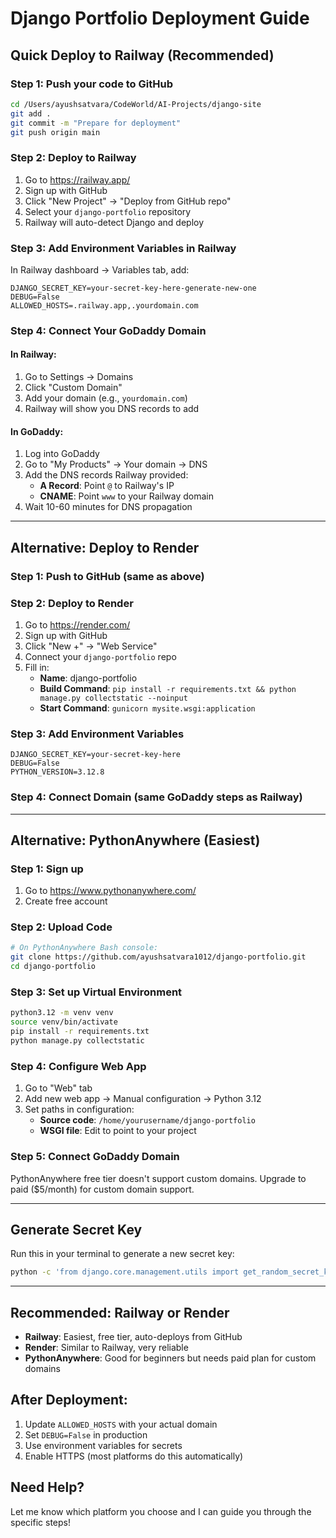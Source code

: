 # Django Portfolio Deployment Guide

## Quick Deploy to Railway (Recommended)

### Step 1: Push your code to GitHub
```bash
cd /Users/ayushsatvara/CodeWorld/AI-Projects/django-site
git add .
git commit -m "Prepare for deployment"
git push origin main
```

### Step 2: Deploy to Railway
1. Go to https://railway.app/
2. Sign up with GitHub
3. Click "New Project" → "Deploy from GitHub repo"
4. Select your `django-portfolio` repository
5. Railway will auto-detect Django and deploy

### Step 3: Add Environment Variables in Railway
In Railway dashboard → Variables tab, add:
```
DJANGO_SECRET_KEY=your-secret-key-here-generate-new-one
DEBUG=False
ALLOWED_HOSTS=.railway.app,.yourdomain.com
```

### Step 4: Connect Your GoDaddy Domain

#### In Railway:
1. Go to Settings → Domains
2. Click "Custom Domain"
3. Add your domain (e.g., `yourdomain.com`)
4. Railway will show you DNS records to add

#### In GoDaddy:
1. Log into GoDaddy
2. Go to "My Products" → Your domain → DNS
3. Add the DNS records Railway provided:
   - **A Record**: Point `@` to Railway's IP
   - **CNAME**: Point `www` to your Railway domain
4. Wait 10-60 minutes for DNS propagation

---

## Alternative: Deploy to Render

### Step 1: Push to GitHub (same as above)

### Step 2: Deploy to Render
1. Go to https://render.com/
2. Sign up with GitHub
3. Click "New +" → "Web Service"
4. Connect your `django-portfolio` repo
5. Fill in:
   - **Name**: django-portfolio
   - **Build Command**: `pip install -r requirements.txt && python manage.py collectstatic --noinput`
   - **Start Command**: `gunicorn mysite.wsgi:application`

### Step 3: Add Environment Variables
```
DJANGO_SECRET_KEY=your-secret-key-here
DEBUG=False
PYTHON_VERSION=3.12.8
```

### Step 4: Connect Domain (same GoDaddy steps as Railway)

---

## Alternative: PythonAnywhere (Easiest)

### Step 1: Sign up
1. Go to https://www.pythonanywhere.com/
2. Create free account

### Step 2: Upload Code
```bash
# On PythonAnywhere Bash console:
git clone https://github.com/ayushsatvara1012/django-portfolio.git
cd django-portfolio
```

### Step 3: Set up Virtual Environment
```bash
python3.12 -m venv venv
source venv/bin/activate
pip install -r requirements.txt
python manage.py collectstatic
```

### Step 4: Configure Web App
1. Go to "Web" tab
2. Add new web app → Manual configuration → Python 3.12
3. Set paths in configuration:
   - **Source code**: `/home/yourusername/django-portfolio`
   - **WSGI file**: Edit to point to your project

### Step 5: Connect GoDaddy Domain
PythonAnywhere free tier doesn't support custom domains. Upgrade to paid ($5/month) for custom domain support.

---

## Generate Secret Key
Run this in your terminal to generate a new secret key:
```bash
python -c 'from django.core.management.utils import get_random_secret_key; print(get_random_secret_key())'
```

---

## Recommended: Railway or Render
- **Railway**: Easiest, free tier, auto-deploys from GitHub
- **Render**: Similar to Railway, very reliable
- **PythonAnywhere**: Good for beginners but needs paid plan for custom domains

## After Deployment:
1. Update `ALLOWED_HOSTS` with your actual domain
2. Set `DEBUG=False` in production
3. Use environment variables for secrets
4. Enable HTTPS (most platforms do this automatically)

## Need Help?
Let me know which platform you choose and I can guide you through the specific steps!
